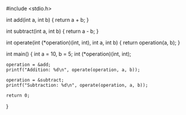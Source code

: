 <!-- Function pointers in programming languages refer to variables that store the memory address of a function. In other words, function pointers allow us to pass functions as arguments to other functions, or to assign a function to a variable.

In C and C++, function pointers are commonly used to implement callback functions, where a function is passed as an argument to another function and is called by that function at a later time. Function pointers are also used in function tables, where an array of function pointers is used to store a collection of related functions.

Here's an example of how to declare and use a function pointer in C:
 -->


#include <stdio.h>

int add(int a, int b) {
    return a + b;
}

int subtract(int a, int b) {
    return a - b;
}

int operate(int (*operation)(int, int), int a, int b) {
    return operation(a, b);
}

int main() {
    int a = 10, b = 5;
    int (*operation)(int, int);

    operation = &add;
    printf("Addition: %d\n", operate(operation, a, b));

    operation = &subtract;
    printf("Subtraction: %d\n", operate(operation, a, b));

    return 0;
}
<!-- In this example, we have two functions, add and subtract, which take two integers as arguments and return an integer. We also have a function called operate, which takes a function pointer (operation) as its first argument, followed by two integers (a and b). The operate function calls the function pointed to by operation, passing in a and b as arguments.

In main, we declare a function pointer called operation that takes two integers as arguments and returns an integer. We then assign the memory address of add to operation using the address-of operator (&). We call operate with operation, a, and b as arguments, which calls add with a and b as arguments and returns the result.

We then assign the memory address of subtract to operation, and call operate again with operation, a, and b as arguments. This time, operate calls subtract with a and b as arguments and returns the result. -->